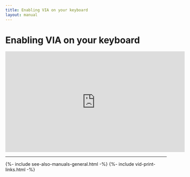 ```yaml
---
title: Enabling VIA on your keyboard
layout: manual
---
```


# Enabling VIA on your keyboard

<div class="ratio ratio-16x9">
  <iframe width="560" height="315" src="https://www.youtube.com/embed/lyvf7Yp1z5g" title="YouTube video player" frameborder="0" allow="accelerometer; autoplay; clipboard-write; encrypted-media; gyroscope; picture-in-picture" allowfullscreen></iframe>
</div>

---

{%- include see-also-manuals-general.html -%}
{%- include vid-print-links.html -%}
